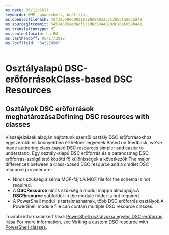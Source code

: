 ```yaml
---
ms.date: 06/12/2017
keywords: WMF, powershell, beállítás
ms.openlocfilehash: 42f323590609319388e9a0a2c7c305dfa80c2d49
ms.sourcegitcommit: 54534635eedacf531d8d6344019dc16a50b8b441
ms.translationtype: MT
ms.contentlocale: hu-HU
ms.lasthandoff: 05/17/2018
ms.locfileid: "34221850"
---
```

# <a name="class-based-dsc-resources"></a><span data-ttu-id="8e582-102">Osztályalapú DSC-erőforrások</span><span class="sxs-lookup"><span data-stu-id="8e582-102">Class-based DSC Resources</span></span>

## <a name="defining-dsc-resources-with-classes"></a><span data-ttu-id="8e582-103">Osztályok DSC erőforrások meghatározása</span><span class="sxs-lookup"><span data-stu-id="8e582-103">Defining DSC resources with classes</span></span>

<span data-ttu-id="8e582-104">Visszajelzések alapján hajtottunk szerzői osztály DSC erőforrásokhoz egyszerűbb és könnyebben érthetőek legyenek.</span><span class="sxs-lookup"><span data-stu-id="8e582-104">Based on feedback, we’ve made authoring class-based DSC resources simpler and easier to understand.</span></span>
<span data-ttu-id="8e582-105">Egy osztály-alapú DSC erőforrás és a parancsmag DSC erőforrás-szolgáltató közötti fő különbségek a következők:</span><span class="sxs-lookup"><span data-stu-id="8e582-105">The major differences between a class-based DSC resource and a cmdlet DSC resource provider are:</span></span>

* <span data-ttu-id="8e582-106">Nincs szükség a séma MOF-fájlt.</span><span class="sxs-lookup"><span data-stu-id="8e582-106">A MOF file for the schema is not required.</span></span>
* <span data-ttu-id="8e582-107">A **DSCResource** nincs szükség a modul mappa almappája.</span><span class="sxs-lookup"><span data-stu-id="8e582-107">A **DSCResource** subfolder in the module folder is not required.</span></span>
* <span data-ttu-id="8e582-108">A PowerShell modul is tartalmazhatnak, több DSC erőforrás osztályok.</span><span class="sxs-lookup"><span data-stu-id="8e582-108">A PowerShell module file can contain multiple DSC resource classes.</span></span>

<span data-ttu-id="8e582-109">További információkért lásd: [PowerShell osztályokra egyéni DSC-erőforrás írása](https://msdn.microsoft.com/powershell/dsc/authoringresource).</span><span class="sxs-lookup"><span data-stu-id="8e582-109">For more information, see [Writing a custom DSC resource with PowerShell classes](https://msdn.microsoft.com/powershell/dsc/authoringresource).</span></span>
